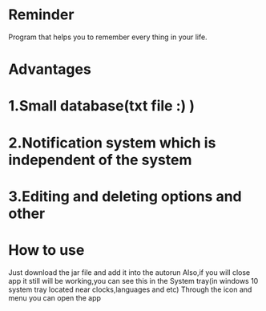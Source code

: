 # Reminder
Program that helps you to remember every thing in your life.


# Advantages
# 1.Small database(txt file :) )
# 2.Notification system which is independent of the system
# 3.Editing and deleting options and other
# How to use
Just download the jar file and add it into the autorun
Also,if you will close app it still will be working,you can see this in the System tray(in windows 10 system tray located near clocks,languages and etc)
Through the icon and menu you can open the app


